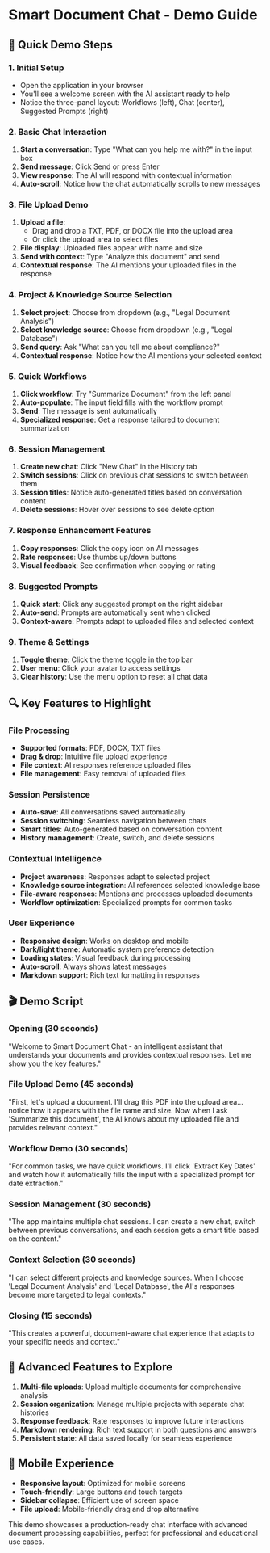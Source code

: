 # Smart Document Chat - Demo Guide

## 🎯 Quick Demo Steps

### 1. Initial Setup
- Open the application in your browser
- You'll see a welcome screen with the AI assistant ready to help
- Notice the three-panel layout: Workflows (left), Chat (center), Suggested Prompts (right)

### 2. Basic Chat Interaction
1. **Start a conversation**: Type "What can you help me with?" in the input box
2. **Send message**: Click Send or press Enter
3. **View response**: The AI will respond with contextual information
4. **Auto-scroll**: Notice how the chat automatically scrolls to new messages

### 3. File Upload Demo
1. **Upload a file**: 
   - Drag and drop a TXT, PDF, or DOCX file into the upload area
   - Or click the upload area to select files
2. **File display**: Uploaded files appear with name and size
3. **Send with context**: Type "Analyze this document" and send
4. **Contextual response**: The AI mentions your uploaded files in the response

### 4. Project & Knowledge Source Selection
1. **Select project**: Choose from dropdown (e.g., "Legal Document Analysis")
2. **Select knowledge source**: Choose from dropdown (e.g., "Legal Database")
3. **Send query**: Ask "What can you tell me about compliance?"
4. **Contextual response**: Notice how the AI mentions your selected context

### 5. Quick Workflows
1. **Click workflow**: Try "Summarize Document" from the left panel
2. **Auto-populate**: The input field fills with the workflow prompt
3. **Send**: The message is sent automatically
4. **Specialized response**: Get a response tailored to document summarization

### 6. Session Management
1. **Create new chat**: Click "New Chat" in the History tab
2. **Switch sessions**: Click on previous chat sessions to switch between them
3. **Session titles**: Notice auto-generated titles based on conversation content
4. **Delete sessions**: Hover over sessions to see delete option

### 7. Response Enhancement Features
1. **Copy responses**: Click the copy icon on AI messages
2. **Rate responses**: Use thumbs up/down buttons
3. **Visual feedback**: See confirmation when copying or rating

### 8. Suggested Prompts
1. **Quick start**: Click any suggested prompt on the right sidebar
2. **Auto-send**: Prompts are automatically sent when clicked
3. **Context-aware**: Prompts adapt to uploaded files and selected context

### 9. Theme & Settings
1. **Toggle theme**: Click the theme toggle in the top bar
2. **User menu**: Click your avatar to access settings
3. **Clear history**: Use the menu option to reset all chat data

## 🔍 Key Features to Highlight

### File Processing
- **Supported formats**: PDF, DOCX, TXT files
- **Drag & drop**: Intuitive file upload experience
- **File context**: AI responses reference uploaded files
- **File management**: Easy removal of uploaded files

### Session Persistence
- **Auto-save**: All conversations saved automatically
- **Session switching**: Seamless navigation between chats
- **Smart titles**: Auto-generated based on conversation content
- **History management**: Create, switch, and delete sessions

### Contextual Intelligence
- **Project awareness**: Responses adapt to selected project
- **Knowledge source integration**: AI references selected knowledge base
- **File-aware responses**: Mentions and processes uploaded documents
- **Workflow optimization**: Specialized prompts for common tasks

### User Experience
- **Responsive design**: Works on desktop and mobile
- **Dark/light theme**: Automatic system preference detection
- **Loading states**: Visual feedback during processing
- **Auto-scroll**: Always shows latest messages
- **Markdown support**: Rich text formatting in responses

## 🎬 Demo Script

### Opening (30 seconds)
"Welcome to Smart Document Chat - an intelligent assistant that understands your documents and provides contextual responses. Let me show you the key features."

### File Upload Demo (45 seconds)
"First, let's upload a document. I'll drag this PDF into the upload area... notice how it appears with the file name and size. Now when I ask 'Summarize this document', the AI knows about my uploaded file and provides relevant context."

### Workflow Demo (30 seconds)
"For common tasks, we have quick workflows. I'll click 'Extract Key Dates' and watch how it automatically fills the input with a specialized prompt for date extraction."

### Session Management (30 seconds)
"The app maintains multiple chat sessions. I can create a new chat, switch between previous conversations, and each session gets a smart title based on the content."

### Context Selection (30 seconds)
"I can select different projects and knowledge sources. When I choose 'Legal Document Analysis' and 'Legal Database', the AI's responses become more targeted to legal contexts."

### Closing (15 seconds)
"This creates a powerful, document-aware chat experience that adapts to your specific needs and context."

## 🚀 Advanced Features to Explore

1. **Multi-file uploads**: Upload multiple documents for comprehensive analysis
2. **Session organization**: Manage multiple projects with separate chat histories
3. **Response feedback**: Rate responses to improve future interactions
4. **Markdown rendering**: Rich text support in both questions and answers
5. **Persistent state**: All data saved locally for seamless experience

## 📱 Mobile Experience

- **Responsive layout**: Optimized for mobile screens
- **Touch-friendly**: Large buttons and touch targets
- **Sidebar collapse**: Efficient use of screen space
- **File upload**: Mobile-friendly drag and drop alternative

This demo showcases a production-ready chat interface with advanced document processing capabilities, perfect for professional and educational use cases.